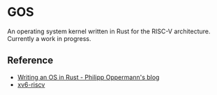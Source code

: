 # GOS

An operating system kernel written in Rust for the RISC-V architecture.
Currently a work in progress.

## Reference
* [Writing an OS in Rust - Philipp Oppermann's blog](https://os.phil-opp.com/)
* [xv6-riscv](https://github.com/mit-pdos/xv6-riscv)
